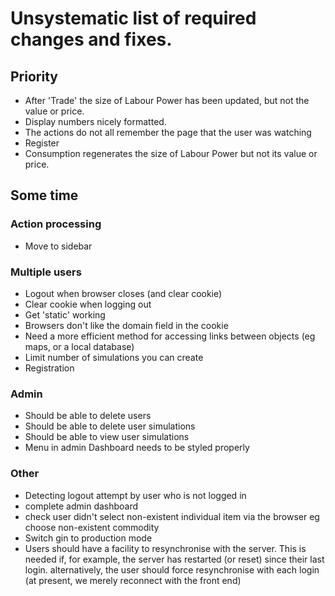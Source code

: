 # Unsystematic list of required changes and fixes.  

## Priority

* After 'Trade' the size of Labour Power has been updated, but not the value or price.
* Display numbers nicely formatted.
* The actions do not all remember the page that the user was watching
* Register
* Consumption regenerates the size of Labour Power but not its value or price.

## Some time

### Action processing
* Move to sidebar  

### Multiple users
* Logout when browser closes (and clear cookie)  
* Clear cookie when logging out  
* Get 'static' working  
* Browsers don't like the domain field in the cookie  
* Need a more efficient method for accessing links between objects (eg maps, or a local database)
* Limit number of simulations you can create 
* Registration
  
### Admin
* Should be able to delete users 
* Should be able to delete user simulations 
* Should be able to view user simulations
* Menu in admin Dashboard needs to be styled properly
  
### Other  
* Detecting logout attempt by user who is not logged in 
* complete admin dashboard  
* check user didn't select non-existent individual item via the browser eg choose non-existent commodity 
* Switch gin to production mode
* Users should have a facility to resynchronise with the server. This is needed if, for example, the server has restarted (or reset) since their last login.
alternatively, the user should force resynchronise with each login (at present, we merely reconnect with the front end)  
